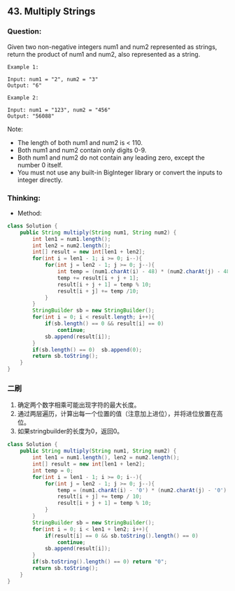 ## 43. Multiply Strings

### Question:
Given two non-negative integers num1 and num2 represented as strings, return the product of num1 and num2, also represented as a string.

```
Example 1:

Input: num1 = "2", num2 = "3"
Output: "6"

Example 2:

Input: num1 = "123", num2 = "456"
Output: "56088"
```

Note:

* The length of both num1 and num2 is < 110.
* Both num1 and num2 contain only digits 0-9.
* Both num1 and num2 do not contain any leading zero, except the number 0 itself.
* You must not use any built-in BigInteger library or convert the inputs to integer directly.

### Thinking:
* Method:

```Java
class Solution {
    public String multiply(String num1, String num2) {
        int len1 = num1.length();
        int len2 = num2.length();
        int[] result = new int[len1 + len2];
        for(int i = len1 - 1; i >= 0; i--){
            for(int j = len2 - 1; j >= 0; j--){
                int temp = (num1.charAt(i) - 48) * (num2.charAt(j) - 48);
                temp += result[i + j + 1];
                result[i + j + 1] = temp % 10;
                result[i + j] += temp /10;
            }
        }
        StringBuilder sb = new StringBuilder();
        for(int i = 0; i < result.length; i++){
            if(sb.length() == 0 && result[i] == 0)
                continue;
            sb.append(result[i]);
        }
        if(sb.length() == 0)  sb.append(0);
        return sb.toString();
    }
}
```

### 二刷
1. 确定两个数字相乘可能出现字符的最大长度。
2. 通过两层遍历，计算出每一个位置的值（注意加上进位），并将进位放置在高位。
3. 如果stringbuilder的长度为0，返回0。

```Java
class Solution {
    public String multiply(String num1, String num2) {
        int len1 = num1.length(), len2 = num2.length();
        int[] result = new int[len1 + len2];
        int temp = 0;
        for(int i = len1 - 1; i >= 0; i--){
            for(int j = len2 - 1; j >= 0; j--){
                temp = (num1.charAt(i) - '0') * (num2.charAt(j) - '0') + result[i + j + 1];
                result[i + j] += temp / 10;
                result[i + j + 1] = temp % 10;
            }
        }
        StringBuilder sb = new StringBuilder();
        for(int i = 0; i < len1 + len2; i++){
            if(result[i] == 0 && sb.toString().length() == 0)
                continue;
            sb.append(result[i]);
        }
        if(sb.toString().length() == 0) return "0";
        return sb.toString();
    }
}
```
